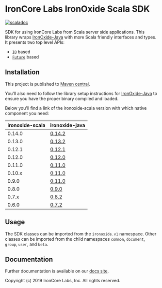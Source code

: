 # IronCore Labs IronOxide Scala SDK

[![scaladoc](https://javadoc-badge.appspot.com/com.ironcorelabs/ironoxide-scala_2.12.svg?label=scaladoc)](https://javadoc-badge.appspot.com/com.ironcorelabs/ironoxide-scala_2.12)

SDK for using IronCore Labs from Scala server side applications. This library wraps [IronOxide-Java](https://github.com/IronCoreLabs/ironoxide-swig-bindings/tree/master/java)
with more Scala friendly interfaces and types. It presents two top level APIs:

- [`IO`](https://typelevel.org/cats-effect/) based
- [`Future`](https://docs.scala-lang.org/overviews/core/futures.html) based

## Installation

This project is published to [Maven central](https://search.maven.org/artifact/com.ironcorelabs/ironoxide-scala_2.12).

You'll also need to follow the library setup instructions for [IronOxide-Java](https://github.com/IronCoreLabs/ironoxide-swig-bindings/tree/master/java#library) to ensure
you have the proper binary compiled and loaded.

Below you'll find a link of the ironoxide-scala version with which native component you need:

| ironoxide-scala | ironoxide-java                                                                         |
| --------------- | -------------------------------------------------------------------------------------- |
| 0.14.0          | [0.14.2](https://github.com/IronCoreLabs/ironoxide-swig-bindings/releases/tag/v0.14.2) |
| 0.13.0          | [0.13.2](https://github.com/IronCoreLabs/ironoxide-swig-bindings/releases/tag/v0.13.0) |
| 0.12.1          | [0.12.1](https://github.com/IronCoreLabs/ironoxide-swig-bindings/releases/tag/v0.12.1) |
| 0.12.0          | [0.12.0](https://github.com/IronCoreLabs/ironoxide-swig-bindings/releases/tag/v0.12.0) |
| 0.11.0          | [0.11.0](https://github.com/IronCoreLabs/ironoxide-swig-bindings/releases/tag/v0.11.0) |
| 0.10.x          | [0.11.0](https://github.com/IronCoreLabs/ironoxide-swig-bindings/releases/tag/v0.11.0) |
| 0.9.0           | [0.11.0](https://github.com/IronCoreLabs/ironoxide-swig-bindings/releases/tag/v0.11.0) |
| 0.8.0           | [0.9.0](https://github.com/IronCoreLabs/ironoxide-swig-bindings/releases/tag/v0.8.0)   |
| 0.7.x           | [0.8.2](https://github.com/IronCoreLabs/ironoxide-swig-bindings/releases/tag/v0.8.2)   |
| 0.6.0           | [0.7.2](https://github.com/IronCoreLabs/ironoxide-swig-bindings/releases/tag/v0.7.2)   |

## Usage

The SDK classes can be imported from the `ironoxide.v1` namespace. Other classes can be imported from the
child namespaces `common`, `document`, `group`, `user`, and `beta`.

## Documentation

Further documentation is available on our [docs site](https://ironcorelabs.com/docs).

Copyright (c) 2019 IronCore Labs, Inc. All rights reserved.
